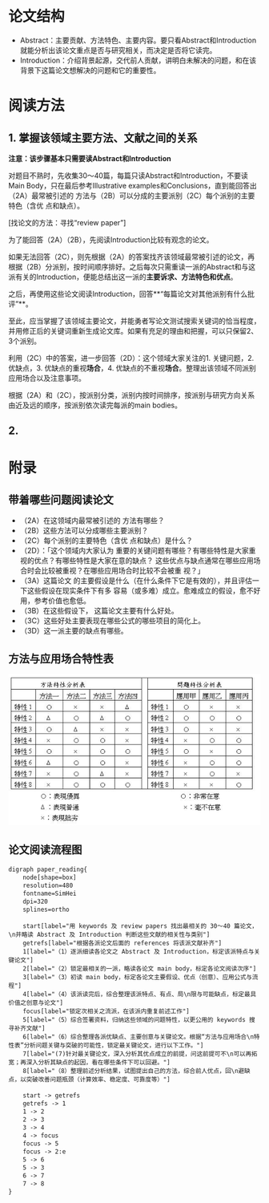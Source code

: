 # 论文结构

- Abstract：主要贡献、方法特色、主要内容。要只看Abstract和Introduction就能分析出该论文重点是否与研究相关，而决定是否将它读完。
- Introduction：介绍背景起源，交代前人贡献，讲明白未解决的问题，和在该背景下这篇论文想解决的问题和它的重要性。

# 阅读方法

## 1. 掌握该领域主要方法、文献之间的关系

**注意：该步骤基本只需要读Abstract和Introduction**

对题目不熟时，先收集30～40篇，每篇只读Abstract和Introduction，不要读Main Body，只在最后参考Illustrative examples和Conclusions，直到能回答出（2A）最常被引述的
方法与（2B）可以分成的主要派别（2C）每个派别的主要特色（含优
点和缺点）。

[找论文的方法：寻找“review paper”]

为了能回答（2A）（2B），先阅读Introduction比较有观念的论文。

如果无法回答（2C），则先根据（2A）的答案找齐该领域最常被引述的论文，再根据（2B）分派别，按时间顺序排好。之后每次只需重读一派的Abstract和与这派有关的Introduction，便能总结出这一派的**主要诉求、方法特色和优点**。

之后，再使用这些论文阅读Introduction，回答**“每篇论文对其他派别有什么批评”**。

至此，应当掌握了该领域主要论文，并能勇者写论文测试搜索关键词的恰当程度，并用修正后的关键词重新生成论文库。如果有充足的理由和把握，可以只保留2、3个派别。

利用（2C）中的答案，进一步回答（2D）：这个领域大家关注的1. 关键问题，2. 优缺点，3. 优缺点的重视**场合**，4. 优缺点的不重视**场合**。整理出该领域不同派别应用场合以及注意事项。

根据（2A）和（2C），按派别分类，派别内按时间排序，按派别与研究方向关系由近及远的顺序，按派别依次读完每派的main bodies。

## 2. 

# 附录

## 带着哪些问题阅读论文

- （2A）在这领域内最常被引述的
  方法有哪些？
- （2B）这些方法可以分成哪些主要派别？
- （2C）每个派别的主要特色（含优
  点和缺点）是什么？
- （2D）：「这个领域内大家认为
  重要的关键问题有哪些？有哪些特性是大家重视的优点？有哪些特性是大家在意的缺点？
  这些优点与缺点通常在哪些应用场合时会比较被重视？在哪些应用场合时比较不会被重
  视？」
- （3A）这篇论文
  的主要假设是什么（在什么条件下它是有效的），并且评估一下这些假设在现实条件下有多
  容易（或多难）成立。愈难成立的假设，愈不好用，参考价值也愈低。
- （3B）在这些假设下，
  这篇论文主要有什么好处。
- （3C）这些好处主要表现在哪些公式的哪些项目的简化上。
- （3D）这一派主要的缺点有哪些。

## 方法与应用场合特性表

![方法与应用场合特性表](方法与应用场合特性表.png)

## 论文阅读流程图

```graphviz
digraph paper_reading{
    node[shape=box]
    resolution=480
    fontname=SimHei
    dpi=320
    splines=ortho

    start[label="用 keywords 及 review papers 找出最相关的 30～40 篇论文，\n并略读 Abstract 及 Introduction 判断这些文献的相关性与类别"]
    getrefs[label="根据各派论文后面的 references 将该派文献补齐"]
    1[label="（1）逐派细读各论文之 Abstract 及 Introduction，标定该派特点与关键论文"]
    2[label="（2）锁定最相关的一派，略读各论文 main body，标定各论文阅读次序"]
    3[label="（3）初读 main body，标定各论文主要假设、优点（创意）、应用公式与流程"]
    4[label="（4）该派读完后，综合整理该派特点、有点、局\n限与可能缺点，标定最具价值之创意与论文"]
    focus[label="锁定次相关之流派，在该派内重复前述工作"]
    5[label="（5）综合签署资料，归纳这些领域的问题特性，以更公用的 keywords 搜寻补齐文献"]
    6[label="（6）综合整理各派优缺点、主要创意与关键论文。根据“方法与应用场合\n特性表”分析问题关键与突破的可能性，锁定最关键论文，进行以下工作。"]
    7[label="(7)针对最关键论文，深入分析其优点成立的前提，问这前提可不\n可以再拓宽；再深入分析其缺点的起因，看在哪些条件下可以回避。"]
    8[label="（8）整理前述分析结果，试图提出自己的方法，综合前人优点，回\n避缺点，以突破改善问题瓶颈（计算效率、稳定度、可靠度等）"]

    start -> getrefs
    getrefs -> 1
    1 -> 2
    2 -> 3
    3 -> 4
    4 -> focus
    focus -> 5
    focus -> 2:e
    5 -> 6
    5 -> 3
    6 -> 7
    7 -> 8
}
```

